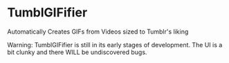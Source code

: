 # TumblGIFifier
Automatically Creates GIFs from Videos sized to Tumblr's liking

Warning:
TumblGIFifier is still in its early stages of development. The UI is a bit clunky and there WILL be undiscovered bugs.

